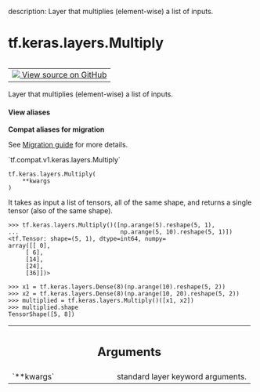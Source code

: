 description: Layer that multiplies (element-wise) a list of inputs.

<div itemscope itemtype="http://developers.google.com/ReferenceObject">
<meta itemprop="name" content="tf.keras.layers.Multiply" />
<meta itemprop="path" content="Stable" />
<meta itemprop="property" content="__init__"/>
<meta itemprop="property" content="__new__"/>
</div>

# tf.keras.layers.Multiply

<!-- Insert buttons and diff -->

<table class="tfo-notebook-buttons tfo-api nocontent" align="left">
<td>
  <a target="_blank" href="https://github.com/tensorflow/tensorflow/blob/r2.3/tensorflow/python/keras/layers/merge.py#L297-L323">
    <img src="https://www.tensorflow.org/images/GitHub-Mark-32px.png" />
    View source on GitHub
  </a>
</td>
</table>



Layer that multiplies (element-wise) a list of inputs.

<section class="expandable">
  <h4 class="showalways">View aliases</h4>
  <p>
<b>Compat aliases for migration</b>
<p>See
<a href="https://www.tensorflow.org/guide/migrate">Migration guide</a> for
more details.</p>
<p>`tf.compat.v1.keras.layers.Multiply`</p>
</p>
</section>

<pre class="devsite-click-to-copy prettyprint lang-py tfo-signature-link">
<code>tf.keras.layers.Multiply(
    **kwargs
)
</code></pre>



<!-- Placeholder for "Used in" -->

It takes as input a list of tensors, all of the same shape, and returns
a single tensor (also of the same shape).

```
>>> tf.keras.layers.Multiply()([np.arange(5).reshape(5, 1),
...                             np.arange(5, 10).reshape(5, 1)])
<tf.Tensor: shape=(5, 1), dtype=int64, numpy=
array([[ 0],
     [ 6],
     [14],
     [24],
     [36]])>
```

```
>>> x1 = tf.keras.layers.Dense(8)(np.arange(10).reshape(5, 2))
>>> x2 = tf.keras.layers.Dense(8)(np.arange(10, 20).reshape(5, 2))
>>> multiplied = tf.keras.layers.Multiply()([x1, x2])
>>> multiplied.shape
TensorShape([5, 8])
```

<!-- Tabular view -->
 <table class="responsive fixed orange">
<colgroup><col width="214px"><col></colgroup>
<tr><th colspan="2"><h2 class="add-link">Arguments</h2></th></tr>

<tr>
<td>
`**kwargs`
</td>
<td>
standard layer keyword arguments.
</td>
</tr>
</table>



